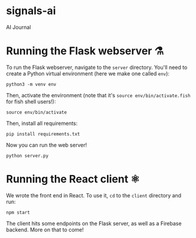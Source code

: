 # signals-ai 
AI Journal

# Running the Flask webserver ⚗️

To run the Flask webserver, navigate to the `server` directory. You'll need to create
a Python virtual environment (here we make one called `env`):

```shell
python3 -m venv env
```

Then, activate the environment (note that it's `source env/bin/activate.fish` for 
fish shell users!):

```shell
source env/bin/activate
```

Then, install all requirements:

```shell
pip install requirements.txt
```

Now you can run the web server!

```shell
python server.py
```

# Running the React client ⚛️

We wrote the front end in React. To use it, `cd` to the `client` directory and
run:

```shell
npm start
```

The client hits some endpoints on the Flask server, as well as a Firebase backend.
More on that to come!
